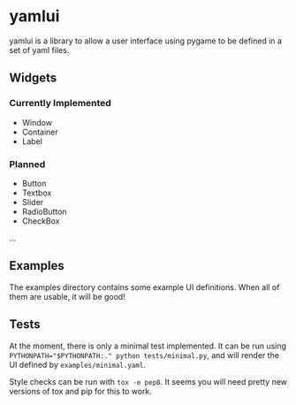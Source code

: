 # yamlui

yamlui is a library to allow a user interface using pygame to be defined
in a set of yaml files.

## Widgets

### Currently Implemented

* Window
* Container
* Label

### Planned

* Button
* Textbox
* Slider
* RadioButton
* CheckBox

...

## Examples

The examples directory contains some example UI definitions. When all of
them are usable, it will be good!

## Tests

At the moment, there is only a minimal test implemented. It can be run
using `PYTHONPATH="$PYTHONPATH:." python tests/minimal.py`, and will
render the UI defined by `examples/minimal.yaml`.

Style checks can be run with `tox -e pep8`. It seems you will need pretty
new versions of tox and pip for this to work.
